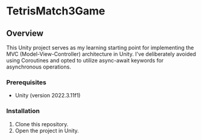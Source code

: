 # TetrisMatch3Game

## Overview

This Unity project serves as my learning starting point for implementing the MVC (Model-View-Controller) architecture in Unity. I've deliberately avoided using Coroutines and opted to utilize async-await keywords for asynchronous operations.

### Prerequisites

- Unity (version 2022.3.11f1)

### Installation

1. Clone this repository.
2. Open the project in Unity.
